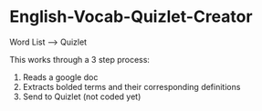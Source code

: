 # English-Vocab-Quizlet-Creator
Word List --> Quizlet

This works through a 3 step process:
1) Reads a google doc
2) Extracts bolded terms and their corresponding definitions
3) Send to Quizlet (not coded yet)
